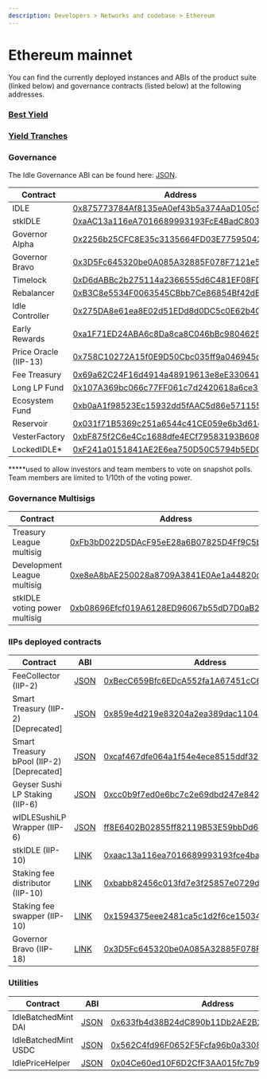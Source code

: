 ```yaml
---
description: Developers > Networks and codebase > Ethereum
---
```


# Ethereum mainnet

You can find the currently deployed instances and ABIs of the product suite (linked below) and governance contracts (listed below) at the following addresses.

### [Best Yield](../best-yield/deployed-contracts/#best-yield-strategy-v4)

### [Yield Tranches](../yield-tranches/deployed-contracts/#perpetual-yield-tranches)

### Governance

The Idle Governance ABI can be found here: [JSON](https://github.com/Idle-Labs/idle-governance/tree/develop/abi).

<table><thead><tr><th width="283.40328368406045">Contract</th><th>Address</th></tr></thead><tbody><tr><td>IDLE</td><td><a href="http://etherscan.io/address/0x875773784Af8135eA0ef43b5a374AaD105c5D39e">0x875773784Af8135eA0ef43b5a374AaD105c5D39e</a></td></tr><tr><td>stkIDLE</td><td><a href="https://etherscan.io/address/0xaAC13a116eA7016689993193FcE4BadC8038136f">0xaAC13a116eA7016689993193FcE4BadC8038136f</a></td></tr><tr><td>Governor Alpha</td><td><a href="http://etherscan.io/address/0x2256b25CFC8E35c3135664FD03E77595042fe31B">0x2256b25CFC8E35c3135664FD03E77595042fe31B</a></td></tr><tr><td>Governor Bravo</td><td><a href="https://etherscan.io/address/0x3D5Fc645320be0A085A32885F078F7121e5E5375">0x3D5Fc645320be0A085A32885F078F7121e5E5375</a></td></tr><tr><td>Timelock</td><td><a href="http://etherscan.io/address/0xD6dABBc2b275114a2366555d6C481EF08FDC2556">0xD6dABBc2b275114a2366555d6C481EF08FDC2556</a></td></tr><tr><td>Rebalancer</td><td><a href="https://etherscan.io/address/0xB3C8e5534F0063545CBbb7Ce86854Bf42dB8872B">0xB3C8e5534F0063545CBbb7Ce86854Bf42dB8872B</a></td></tr><tr><td>Idle Controller</td><td><a href="http://etherscan.io/address/0x275DA8e61ea8E02d51EDd8d0DC5c0E62b4CDB0BE">0x275DA8e61ea8E02d51EDd8d0DC5c0E62b4CDB0BE</a></td></tr><tr><td>Early Rewards</td><td><a href="http://etherscan.io/address/0xa1F71ED24ABA6c8Da8ca8C046bBc9804625d88Fc">0xa1F71ED24ABA6c8Da8ca8C046bBc9804625d88Fc</a></td></tr><tr><td>Price Oracle (IIP-13)</td><td><a href="https://etherscan.io/address/0x758C10272A15f0E9D50Cbc035ff9a046945da0F2">0x758C10272A15f0E9D50Cbc035ff9a046945da0F2</a></td></tr><tr><td>Fee Treasury</td><td><a href="http://etherscan.io/address/0x69a62C24F16d4914a48919613e8eE330641Bcb94">0x69a62C24F16d4914a48919613e8eE330641Bcb94</a></td></tr><tr><td>Long LP Fund</td><td><a href="http://etherscan.io/address/0x107A369bc066c77FF061c7d2420618a6ce31B925">0x107A369bc066c77FF061c7d2420618a6ce31B925</a></td></tr><tr><td>Ecosystem Fund</td><td><a href="http://etherscan.io/address/0xb0aA1f98523Ec15932dd5fAAC5d86e57115571C7">0xb0aA1f98523Ec15932dd5fAAC5d86e57115571C7</a></td></tr><tr><td>Reservoir</td><td><a href="http://etherscan.io/address/0x031f71B5369c251a6544c41CE059e6b3d61e42C6">0x031f71B5369c251a6544c41CE059e6b3d61e42C6</a></td></tr><tr><td>VesterFactory</td><td><a href="https://etherscan.io/address/0xbF875f2C6e4Cc1688dfe4ECf79583193B6089972">0xbF875f2C6e4Cc1688dfe4ECf79583193B6089972</a></td></tr><tr><td>LockedIDLE*</td><td><a href="https://etherscan.io/address/0xF241a0151841AE2E6ea750D50C5794b5EDC31D99">0xF241a0151841AE2E6ea750D50C5794b5EDC31D99</a></td></tr></tbody></table>

**\***used to allow investors and team members to vote on snapshot polls. Team members are limited to 1/10th of the voting power.

### Governance Multisigs

<table><thead><tr><th width="284.64753749566734">Contract</th><th>Address</th></tr></thead><tbody><tr><td>Treasury League multisig</td><td><a href="https://etherscan.io/address/0xfb3bd022d5dacf95ee28a6b07825d4ff9c5b3814">0xFb3bD022D5DAcF95eE28a6B07825D4Ff9C5b3814</a></td></tr><tr><td>Development League multisig</td><td><a href="https://etherscan.io/address/0xe8eA8bAE250028a8709A3841E0Ae1a44820d677b">0xe8eA8bAE250028a8709A3</a><a href="https://etherscan.io/address/0xe8eA8bAE250028a8709A3841E0Ae1a44820d677b">841E0Ae1a44820d677b</a></td></tr><tr><td>stkIDLE voting power multisig</td><td><a href="https://etherscan.io/address/0xb08696Efcf019A6128ED96067b55dD7D0aB23CE4">0xb08696Efcf019A6128ED96067b55dD7D0aB23CE4</a></td></tr></tbody></table>

### IIPs deployed contracts

<table><thead><tr><th width="295.11501981083035">Contract</th><th width="118.99640010285418">ABI</th><th>Address</th></tr></thead><tbody><tr><td>FeeCollector (IIP-2)</td><td><a href="https://github.com/AsafSilman/idle-smart-treasury/tree/main/contracts">JSON</a></td><td><a href="https://etherscan.io/address/0xBecC659Bfc6EDcA552fa1A67451cC6b38a0108E4">0xBecC659Bfc6EDcA552fa1A67451cC6b38a0108E4</a></td></tr><tr><td>Smart Treasury (IIP-2) [Deprecated]</td><td><a href="https://docs.balancer.finance/smart-contracts/interfaces">JSON</a></td><td><a href="https://etherscan.io/address/0x859e4d219e83204a2ea389dac11048cc880b6aa8">0x859e4d219e83204a2ea389dac11048cc880b6aa8</a></td></tr><tr><td>Smart Treasury bPool (IIP-2) [Deprecated]</td><td><a href="https://docs.balancer.finance/smart-contracts/interfaces">JSON</a></td><td><a href="https://etherscan.io/address/0xcaf467dfe064a1f54e4ece8515ddf326b9be801e">0xcaf467dfe064a1f54e4ece8515ddf326b9be801e</a></td></tr><tr><td>Geyser Sushi LP Staking (IIP-6)</td><td><a href="https://github.com/Idle-Finance/idle-geyser/blob/master/contracts/TokenGeyser.sol">JSON</a></td><td><a href="https://etherscan.io/address/0xcc0b9f7ed0e6bc7c2e69dbd247e8420f29aeb48d">0xcc0b9f7ed0e6bc7c2e69dbd247e8420f29aeb48d</a></td></tr><tr><td>wIDLESushiLP Wrapper (IIP-6)</td><td><a href="https://github.com/Idle-Finance/idle-geyser/blob/master/contracts/TokenGeyser.sol">JSON</a></td><td><a href="https://etherscan.io/address/0x076ff8E6402B02855ff82119B53E59bbDd67f0Ee">ff8E6402B02855ff82119B53E59bbDd67f0Ee</a></td></tr><tr><td>stkIDLE (IIP-10)</td><td><a href="https://github.com/Idle-Finance/idle-staking">LINK</a></td><td><a href="https://etherscan.io/address/0xaac13a116ea7016689993193fce4badc8038136f">0xaac13a116ea7016689993193fce4badc8038136f</a></td></tr><tr><td>Staking fee distributor (IIP-10)</td><td><a href="https://github.com/Idle-Finance/idle-staking">LINK</a></td><td><a href="https://etherscan.io/address/0xbabb82456c013fd7e3f25857e0729de8207f80e2">0xbabb82456c013fd7e3f25857e0729de8207f80e2</a></td></tr><tr><td>Staking fee swapper (IIP-10)</td><td><a href="https://github.com/Idle-Finance/idle-staking">LINK</a></td><td><a href="https://etherscan.io/address/0x1594375eee2481ca5c1d2f6ce15034816794e8a3">0x1594375eee2481ca5c1d2f6ce15034816794e8a3</a></td></tr><tr><td>Governor Bravo (IIP-18)</td><td><a href="https://github.com/Idle-Labs/idle-governance/blob/develop/contracts/GovernorBravoDelegate.sol">LINK</a></td><td><a href="https://etherscan.io/address/0x3D5Fc645320be0A085A32885F078F7121e5E5375">0x3D5Fc645320be0A085A32885F078F7121e5E5375</a></td></tr></tbody></table>

### Utilities

<table><thead><tr><th width="301.00528815150136">Contract</th><th width="118.89362362984869">ABI</th><th>Address</th></tr></thead><tbody><tr><td>IdleBatchedMint DAI</td><td><a href="http://api.etherscan.io/api?module=contract&#x26;action=getabi&#x26;address=0x04Ce60ed10F6D2CfF3AA015fc7b950D13c113be5&#x26;format=raw">JSON</a></td><td><a href="http://etherscan.io/address/0x633fb4d38B24dC890b11Db2AE2B248D13F996A79">0x633fb4d38B24dC890b11Db2AE2B248D13F996A79</a></td></tr><tr><td>IdleBatchedMint USDC</td><td><a href="http://api.etherscan.io/api?module=contract&#x26;action=getabi&#x26;address=0x04Ce60ed10F6D2CfF3AA015fc7b950D13c113be5&#x26;format=raw">JSON</a></td><td><a href="https://etherscan.io/address/0x562c4fd96f0652f5fcfa96b0a33088b5a6eaee9b">0x562C4fd96F0652F5Fcfa96b0a33088B5a6eAeE9B</a></td></tr><tr><td>IdlePriceHelper</td><td><a href="https://github.com/emilianobonassi/idle-token-helper">JSON</a></td><td><a href="https://etherscan.io/address/0x04Ce60ed10F6D2CfF3AA015fc7b950D13c113be5">0x04Ce60ed10F6D2CfF3AA015fc7b950D13c113be5</a></td></tr></tbody></table>
